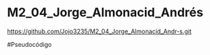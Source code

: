 # M2_04_Jorge_Almonacid_Andrés
 
https://github.com/Jojo3235/M2_04_Jorge_Almonacid_Andr-s.git

#Pseudocódigo
